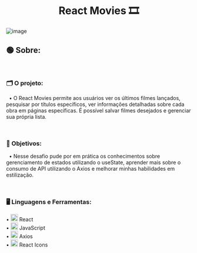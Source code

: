 <div align="center">
  <h1>React Movies 🎞️</h1>
</div>

![image](https://github.com/brennerpaiva/react-movies/assets/114958953/441d98cc-c7f3-4a13-b8fb-3661aff1c678)



## 🟢 Sobre: 

<br>

### 🗂️ O projeto: 
&nbsp; • O React Movies permite aos usuários ver os últimos filmes lançados, pesquisar por títulos específicos, ver informações detalhadas sobre cada obra em páginas específicas. É possível salvar filmes desejados e gerenciar sua própria lista.

<br>

### 🔗 Objetivos: 
&nbsp; • Nesse desafio pude por em prática os conhecimentos sobre gerenciamento de estados utilizando o useState, aprender mais sobre o consumo de API utilizando o Axios e melhorar minhas habilidades em estilização. 

<br>

### 🖥️ Linguagens e Ferramentas: 
• <img width="20px" src="https://skillicons.dev/icons?i=reactjs" alt="testing library icon"/> React\
• <img width="20px" src="https://skillicons.dev/icons?i=typescript" alt="typescript icon"/> JavaScript\
• <img width="20px" src="![Uploading axios_logo_icon_168545.svg…]()" alt="styled-components icon"/> Axios\
• <img width=20px src="https://skillicons.dev/icons?i=react"> React Icons
